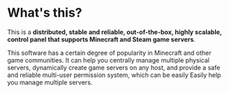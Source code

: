 # What's this?

This is a **distributed, stable and reliable, out-of-the-box, highly scalable, control panel that supports Minecraft and Steam game servers**.

This software has a certain degree of popularity in Minecraft and other game communities. It can help you centrally manage multiple physical servers, dynamically create game servers on any host, and provide a safe and reliable multi-user permission system, which can be easily Easily help you manage multiple servers.

